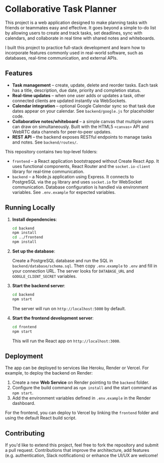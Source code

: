 # Collaborative Task Planner

This project is a web application designed to make planning tasks with friends or teammates easy and effective. It goes beyond a simple to-do list by allowing users to create and track tasks, set deadlines, sync with calendars, and collaborate in real time with shared notes and whiteboards.

I built this project to practice full-stack development and learn how to incorporate features commonly used in real-world software, such as databases, real-time communication, and external APIs.

## Features

* **Task management** – create, update, delete and reorder tasks. Each task has a title, description, due date, priority and completion status.
* **Real‑time updates** – when one user adds or updates a task, other connected clients are updated instantly via WebSockets.
* **Calendar integration** – optional Google Calendar sync so that task due dates appear on your calendar. See `backend/google.js` for placeholder code.
* **Collaborative notes/whiteboard** – a simple canvas that multiple users can draw on simultaneously. Built with the HTML5 `<canvas>` API and WebRTC data channels for peer‑to‑peer updates.
* **REST API** – the backend exposes RESTful endpoints to manage tasks and notes. See `backend/routes/`.

This repository contains two top‑level folders:

* `frontend` – a React application bootstrapped without Create React App. It uses functional components, React Router and the `socket.io-client` library for real‑time communication.
* `backend` – a Node.js application using Express. It connects to PostgreSQL via the `pg` library and uses `socket.io` for WebSocket communication. Database configuration is handled via environment variables. See `.env.example` for expected variables.

## Running Locally

1. **Install dependencies**:

   ```bash
   cd backend
   npm install
   cd ../frontend
   npm install
   ```

2. **Set up the database**:

   Create a PostgreSQL database and run the SQL in `backend/database/schema.sql`. Then copy `.env.example` to `.env` and fill in your connection URL. The server looks for `DATABASE_URL` and `GOOGLE_CLIENT_SECRET` variables.

3. **Start the backend server**:

   ```bash
   cd backend
   npm start
   ```

   The server will run on `http://localhost:5000` by default.

4. **Start the frontend development server**:

   ```bash
   cd frontend
   npm start
   ```

   This will run the React app on `http://localhost:3000`.

## Deployment

The app can be deployed to services like Heroku, Render or Vercel. For example, to deploy the backend on Render:

1. Create a new **Web Service** on Render pointing to the `backend` folder.
2. Configure the build command as `npm install` and the start command as `npm start`.
3. Add the environment variables defined in `.env.example` in the Render dashboard.

For the frontend, you can deploy to Vercel by linking the `frontend` folder and using the default React build script.

## Contributing

If you'd like to extend this project, feel free to fork the repository and submit a pull request. Contributions that improve the architecture, add features (e.g. authentication, Slack notifications) or enhance the UI/UX are welcome!

